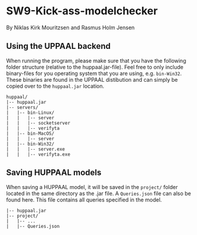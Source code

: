 # SW9-Kick-ass-modelchecker
By Niklas Kirk Mouritzsen and Rasmus Holm Jensen

## Using the UPPAAL backend
When running the program, please make sure that you have the following folder structure (relative to the huppaal.jar-file). Feel free to only include binary-files for you operating system that you are using, e.g. ```bin-Win32```. These binaries are found in the UPPAAL distibution and can simply be copied over to the ```huppaal.jar``` location.

```
huppaal/
|-- huppaal.jar
|-- servers/
|   |-- bin-Linux/
|   |   |-- server
|   |   |-- socketserver
|   |   |-- verifyta
|   |-- bin-MacOS/
|   |   |-- server
|   |-- bin-Win32/
|   |   |-- server.exe
|   |   |-- verifyta.exe
```

## Saving HUPPAAL models
When saving a HUPPAAL model, it will be saved in the ```project/``` folder located in the same directory as the .jar file. A ```Queries.json``` file can also be found here. This file contains all queries specified in the model. 

```
|-- huppaal.jar
|-- project/
|   |-- ...
|   |-- Queries.json
```
